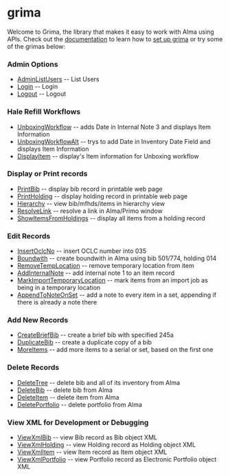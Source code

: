 grima
=======

Welcome to Grima, the library that makes it easy to work with Alma
using APIs. Check out the [documentation](docs/) to learn how to
[set up grima](docs/SETUP.md) or try some of the
grimas below:

### Admin Options
* [AdminListUsers](grimas/AdminListUsers/AdminListUsers.php) -- List Users
* [Login](grimas/Login/Login.php) -- Login
* [Logout](grimas/Logout/Logout.php) -- Logout

### Hale Refill Workflows
* [UnboxingWorkflow](grimas/UnboxingWorkflow/UnboxingWorkflow.php) -- adds Date in Internal Note 3 and displays Item Information
* [UnboxingWorkflowAlt](grimas/UnboxingWorkflowAlt/UnboxingWorkflowAlt.php) -- trys to add Date in Inventory Date Field and displays Item Information
* [DisplayItem](grimas/DisplayItem/DisplayItem.php) -- display's Item information for Unboxing workflow

### Display or Print records
* [PrintBib](grimas/PrintBib/PrintBib.php) -- display bib record in printable web page
* [PrintHolding](grimas/PrintHolding/PrintHolding.php) -- display holding record in printable web page
* [Hierarchy](grimas/Hierarchy/Hierarchy.php) -- view bib/mfhds/items in hierarchy view
* [ResolveLink](grimas/ResolveLink/ResolveLink.php) -- resolve a link in Alma/Primo window
* [ShowItemsFromHoldings](grimas/ShowItemsFromHoldings/ShowItemsFromHoldings.php) -- display all items from a holding record

### Edit Records
* [InsertOclcNo](grimas/InsertOclcNo/InsertOclcNo.php) -- insert OCLC number into 035
* [Boundwith](grimas/Boundwith/Boundwith.php) -- create boundwith in Alma using bib 501/774, holding 014
* [RemoveTempLocation](grimas/RemoveTempLocation/RemoveTempLocation.php) -- remove temporary location from item
* [AddInternalNote](grimas/AddInternalNote/AddInternalNote.php) -- add internal note 1 to an item record
* [MarkImportTemporaryLocation](grimas/MarkImportTemporaryLocation/MarkImportTemporaryLocation.php) -- mark items from an import job as being in a temporary location
* [AppendToNoteOnSet](grimas/AppendToNoteOnSet/AppendToNoteOnSet.php) -- add a note to every item in a set, appending if there is already a note there

### Add New Records
* [CreateBriefBib](grimas/CreateBriefBib/CreateBriefBib.php) -- create a brief bib with specified 245a
* [DuplicateBib](grimas/DuplicateBib/DuplicateBib.php) -- create a duplicate copy of a bib
* [MoreItems](grimas/MoreItems/MoreItems.php) -- add more items to a serial or set, based on the first one

### Delete Records
* [DeleteTree](grimas/DeleteTree/DeleteTree.php) -- delete bib and all of its inventory from Alma
* [DeleteBib](grimas/DeleteBib/DeleteBib.php) -- delete bib from Alma
* [DeleteItem](grimas/DeleteItem/DeleteItem.php) -- delete item from Alma
* [DeletePortfolio](grimas/DeletePortfolio/DeletePortfolio.php) -- delete portfolio from Alma

### View XML for Development or Debugging
* [ViewXmlBib](grimas/ViewXmlBib/ViewXmlBib.php) -- view Bib record as Bib object XML
* [ViewXmlHolding](grimas/ViewXmlHolding/ViewXmlHolding.php) -- view Holding record as Holding object XML
* [ViewXmlItem](grimas/ViewXmlItem/ViewXmlItem.php) -- view Item record as Item object XML
* [ViewXmlPortfolio](grimas/ViewXmlPortfolio/ViewXmlPortfolio.php) -- view Portfolio record as Electronic Portfolio object XML
